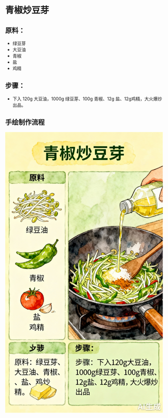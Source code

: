 # 青椒炒豆芽

## 原料：
- 绿豆芽
- 大豆油
- 青椒
- 盐
- 鸡精

## 步骤：
- 下入 120g 大豆油，1000g 绿豆芽、100g 青椒、12g 盐、12g鸡精，大火爆炒出品。

## 手绘制作流程

![手绘制作流程](../images/炒菜/青椒炒豆芽.jpg)
